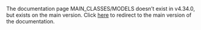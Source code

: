 The documentation page MAIN\_CLASSES/MODELS doesn’t exist in v4.34.0, but exists on the main version. Click [here](/docs/transformers/main/en/main_classes/models) to redirect to the main version of the documentation.
